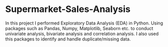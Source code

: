 # Supermarket-Sales-Analysis

In this project I performed Exploratory Data Analysis (EDA) in Python. 
Using packages such as Pandas, Numpy, Matplotlib, Seaborn etc. to conduct univariate analysis, bivariate analysis and correlation analysis.
I also used this packages to identify and handle duplicate/missing data.

